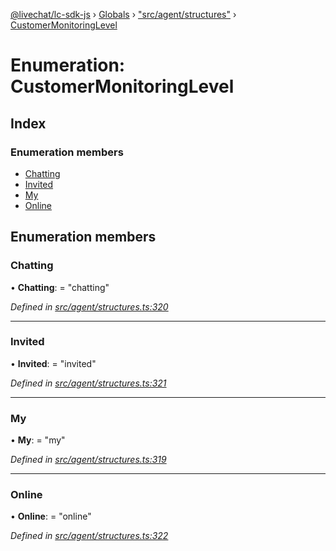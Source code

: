 [@livechat/lc-sdk-js](../README.md) › [Globals](../globals.md) › ["src/agent/structures"](../modules/_src_agent_structures_.md) › [CustomerMonitoringLevel](_src_agent_structures_.customermonitoringlevel.md)

# Enumeration: CustomerMonitoringLevel

## Index

### Enumeration members

* [Chatting](_src_agent_structures_.customermonitoringlevel.md#chatting)
* [Invited](_src_agent_structures_.customermonitoringlevel.md#invited)
* [My](_src_agent_structures_.customermonitoringlevel.md#my)
* [Online](_src_agent_structures_.customermonitoringlevel.md#online)

## Enumeration members

###  Chatting

• **Chatting**: = "chatting"

*Defined in [src/agent/structures.ts:320](https://github.com/livechat/lc-sdk-js/blob/61db942/src/agent/structures.ts#L320)*

___

###  Invited

• **Invited**: = "invited"

*Defined in [src/agent/structures.ts:321](https://github.com/livechat/lc-sdk-js/blob/61db942/src/agent/structures.ts#L321)*

___

###  My

• **My**: = "my"

*Defined in [src/agent/structures.ts:319](https://github.com/livechat/lc-sdk-js/blob/61db942/src/agent/structures.ts#L319)*

___

###  Online

• **Online**: = "online"

*Defined in [src/agent/structures.ts:322](https://github.com/livechat/lc-sdk-js/blob/61db942/src/agent/structures.ts#L322)*
